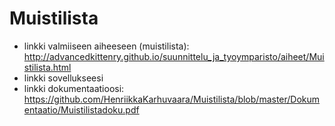 # Muistilista

* linkki valmiiseen aiheeseen (muistilista): http://advancedkittenry.github.io/suunnittelu_ja_tyoymparisto/aiheet/Muistilista.html
* linkki sovellukseesi
* linkki dokumentaatioosi: https://github.com/HenriikkaKarhuvaara/Muistilista/blob/master/Dokumentaatio/Muistilistadoku.pdf
